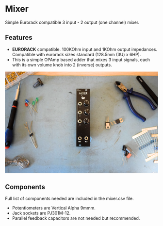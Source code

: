 # Mixer
Simple Eurorack compatible 3 input - 2 output (one channel) mixer. 

## Features
- **EURORACK** compatible. 100KOhm input and 1KOhm output impedances. Compatible with eurorack sizes standard (128.5mm (3U) x 6HP).
- This is a simple OPAmp based adder that mixes 3 input signals, each with its own volume knob into 2 (inverse) outputs.

![](./imgs/mixer.png)

## Components

Full list of components needed are included in the mixer.csv file. 

- Potentiometers are Vertical Alpha 9mmm. 
- Jack sockets are PJ301M-12.
- Parallel feedback capacitors are not needed but recommended.
